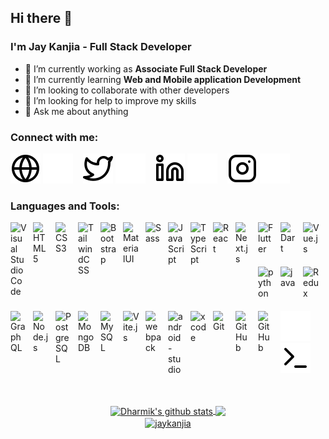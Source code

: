## Hi there 👋

### I'm Jay Kanjia - Full Stack Developer

- 🔭 I’m currently working as **Associate Full Stack Developer**
- 🌱 I’m currently learning **Web and Mobile application Development**
- 👯 I’m looking to collaborate with other developers
- 🤔 I’m looking for help to improve my skills
- 💬 Ask me about anything

### Connect with me:

[![website](./img/globe-light.svg)](https://jaykanjia.vercel.app#gh-light-mode-only)
[![website](./img/globe-dark.svg)](https://jaykanjia.vercel.app#gh-dark-mode-only)
&nbsp;&nbsp;
[![website](./img/twitter-light.svg)](https://twitter.com/JayKanjia#gh-light-mode-only)
[![website](./img/twitter-dark.svg)](https://twitter.com/JayKanjia#gh-dark-mode-only)
&nbsp;&nbsp;
[![website](./img/linkedin-light.svg)](https://linkedin.com/in/jaykumar-kanjia/#gh-light-mode-only)
[![website](./img/linkedin-dark.svg)](https://linkedin.com/in/jaykumar-kanjia/#gh-dark-mode-only)
&nbsp;&nbsp;
[![website](./img/instagram-light.svg)](https://instagram.com/kanjia_jay_2182#gh-light-mode-only)
[![website](./img/instagram-dark.svg)](https://instagram.com/kanjia_jay_2182#gh-dark-mode-only)

<!-- [![website](./img/youtube-light.svg)](https://youtube.com/codestackr#gh-light-mode-only)
[![website](./img/youtube-dark.svg)](https://youtube.com/codestackr#gh-dark-mode-only)
&nbsp;&nbsp;-->

### Languages and Tools:

<img align="left" alt="Visual Studio Code" width="26px" src="https://cdn.jsdelivr.net/gh/devicons/devicon/icons/vscode/vscode-original.svg" style="padding-right:10px; padding-bottom:20px;" />
<img align="left" alt="HTML5" width="26px" src="https://cdn.jsdelivr.net/gh/devicons/devicon/icons/html5/html5-original.svg" style="padding-right:10px; padding-bottom:20px;" />
<img align="left" alt="CSS3" width="26px" src="https://cdn.jsdelivr.net/gh/devicons/devicon/icons/css3/css3-original.svg" style="padding-right:10px; padding-bottom:20px;" />
<img align="left" alt="TailwindCSS" width="26px" src="https://cdn.jsdelivr.net/gh/devicons/devicon/icons/tailwindcss/tailwindcss-original.svg" style="padding-right:10px; padding-bottom:20px;" />
<img align="left" alt="Bootstrap" width="26px" src="https://cdn.jsdelivr.net/gh/devicons/devicon/icons/bootstrap/bootstrap-original.svg" style="padding-right:10px; padding-bottom:20px;" />
<img align="left" alt="MaterialUI" width="26px" src="https://cdn.jsdelivr.net/gh/devicons/devicon/icons/materialui/materialui-original.svg" style="padding-right:10px; padding-bottom:20px;" />
<img align="left" alt="Sass" width="26px" src="https://cdn.jsdelivr.net/gh/devicons/devicon/icons/sass/sass-original.svg" style="padding-right:10px; padding-bottom:20px;" />
<img align="left" alt="JavaScript" width="26px" src="https://cdn.jsdelivr.net/gh/devicons/devicon/icons/javascript/javascript-original.svg" style="padding-right:10px; padding-bottom:20px;" />
<img align="left" alt="TypeScript" width="26px" src="https://cdn.jsdelivr.net/gh/devicons/devicon/icons/typescript/typescript-original.svg" style="padding-right:10px; padding-bottom:20px;" />
<img align="left" alt="React" width="26px" src="https://cdn.jsdelivr.net/gh/devicons/devicon/icons/react/react-original.svg" style="padding-right:10px; padding-bottom:20px;" />
<img align="left" alt="Next.js" width="26px" src="https://cdn.jsdelivr.net/gh/devicons/devicon/icons/nextjs/nextjs-original.svg" style="padding-right:10px; padding-bottom:20px;" />
<img align="left" alt="Flutter" width="26px" src="https://cdn.jsdelivr.net/gh/devicons/devicon/icons/flutter/flutter-original.svg" style="padding-right:10px; padding-bottom:20px;" />
<img align="left" alt="Dart" width="26px" src="https://cdn.jsdelivr.net/gh/devicons/devicon/icons/dart/dart-original.svg" style="padding-right:10px; padding-bottom:20px;" />
<img align="left" alt="Vue.js" width="26px" src="https://cdn.jsdelivr.net/gh/devicons/devicon/icons/vuejs/vuejs-original.svg" style="padding-right:10px; padding-bottom:20px;" />
<img align="left" alt="python" width="26px" src="https://cdn.jsdelivr.net/gh/devicons/devicon/icons/python/python-original.svg" style="padding-right:10px; padding-bottom:20px;" />
<img align="left" alt="java" width="26px" src="https://cdn.jsdelivr.net/gh/devicons/devicon/icons/java/java-original.svg" style="padding-right:10px; padding-bottom:20px;" />
<img align="left" alt="Redux" width="26px" src="https://cdn.jsdelivr.net/gh/devicons/devicon/icons/redux/redux-original.svg" style="padding-right:10px; padding-bottom:20px;" />
<img align="left" alt="GraphQL" width="26px" src="https://cdn.jsdelivr.net/gh/devicons/devicon/icons/graphql/graphql-plain.svg" style="padding-right:10px; padding-bottom:20px;" />
<img align="left" alt="Node.js" width="26px" src="https://cdn.jsdelivr.net/gh/devicons/devicon/icons/nodejs/nodejs-original.svg" style="padding-right:10px; padding-bottom:20px;" />
<img align="left" alt="PostgreSQL" width="26px" src="https://cdn.jsdelivr.net/gh/devicons/devicon/icons/postgresql/postgresql-original.svg" style="padding-right:10px; padding-bottom:20px;" />
<img align="left" alt="MongoDB" width="26px" src="https://cdn.jsdelivr.net/gh/devicons/devicon/icons/mongodb/mongodb-original.svg" style="padding-right:10px; padding-bottom:20px;" />
<img align="left" alt="MySQL" width="26px" src="https://cdn.jsdelivr.net/gh/devicons/devicon/icons/mysql/mysql-original.svg" style="padding-right:10px; padding-bottom:20px;" />
<img align="left" alt="Vite.js" width="26px" src="https://cdn.jsdelivr.net/gh/devicons/devicon/icons/vitejs/vitejs-original.svg" style="padding-right:10px; padding-bottom:20px;" />
<img align="left" alt="webpack" width="26px" src="https://cdn.jsdelivr.net/gh/devicons/devicon/icons/webpack/webpack-original.svg" style="padding-right:10px; padding-bottom:20px;" />
<img align="left" alt="android-studio" width="26px" src="https://cdn.jsdelivr.net/gh/devicons/devicon/icons/androidstudio/androidstudio-original.svg" style="padding-right:10px; padding-bottom:20px;" />
<img align="left" alt="xcode" width="26px" src="https://cdn.jsdelivr.net/gh/devicons/devicon/icons/xcode/xcode-original.svg" style="padding-right:10px; padding-bottom:20px;" />
<img align="left" alt="Git" width="26px" src="https://cdn.jsdelivr.net/gh/devicons/devicon/icons/git/git-original.svg" style="padding-right:10px; padding-bottom:20px;" />

[<img align="left" alt="GitHub" width="26px" src="https://user-images.githubusercontent.com/3369400/139447912-e0f43f33-6d9f-45f8-be46-2df5bbc91289.png" style="padding-right:10px; padding-bottom:20px;" />](https://github.com/jaykanjia#gh-dark-mode-only)
[<img align="left" alt="GitHub" width="26px" src="https://user-images.githubusercontent.com/3369400/139448065-39a229ba-4b06-434b-bc67-616e2ed80c8f.png" style="padding-right:10px; padding-bottom:20px;" />](https://github.com/jaykanjia#gh-dark-mode-only)[![website](./img/terminal-dark.svg)](https://github.com/jaykanjia#gh-dark-mode-only)
[![website](./img/terminal-light.svg)](https://github.com/jaykanjia#gh-light-mode-only)

<br />
<br />

<!-- <img align="left" alt="jaykanjia's GitHub Stats" src="https://github-readme-stats.vercel.app/api?username=jaykanjia&show_icons=true&hide_border=false&title_color=ff652f&icon_color=FFE400&bg_color=09131B&text_color=ffffff&border_color=0c1a25" />
<br /> -->

<div align="center">
  <a href="https://github.com/jaykanjia">
    <img align="center" src="https://github-readme-stats.vercel.app/api?username=jaykanjia&show_icons=true&include_all_commits=true&theme=buefy&hide_border=false" alt="Dharmik's github stats" height="150" />
  </a> 
  <a href="https://github.com/jaykanjia">
    <img align="center" src="https://github-readme-stats.vercel.app/api/top-langs/?username=jaykanjia&layout=compact&theme=buefy&hide_border=false&langs_count=10" height="150" />
  </a> 
  <a href="https://github.com/jaykanjia" style="display:block;">
    <img align="center" src="https://github-readme-streak-stats.herokuapp.com/?user=jaykanjia&" alt="jaykanjia" height="150" />
  </a>
</div>

<!--
**Jay2182/Jay2182** is a ✨ _special_ ✨ repository because its `README.md` (this file) appears on your GitHub profile.

Here are some ideas to get you started:

- 🔭 I’m currently working on ...
- 🌱 I’m currently learning ...
- 👯 I’m looking to collaborate on ...
- 🤔 I’m looking for help with ...
- 💬 Ask me about ...
- 📫 How to reach me: ...
- 😄 Pronouns: ...
- ⚡ Fun fact: ...
-->
